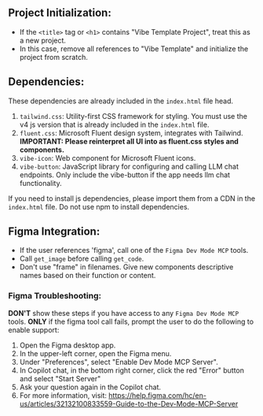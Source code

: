 ## Project Initialization:
- If the `<title>` tag or `<h1>` contains "Vibe Template Project", treat this as a new project.
- In this case, remove all references to "Vibe Template" and initialize the project from scratch.

## Dependencies:
These dependencies are already included in the `index.html` file head.
1. `tailwind.css`: Utility-first CSS framework for styling. You must use the v4 js version that is already included in the `index.html` file.
2. `fluent.css`: Microsoft Fluent design system, integrates with Tailwind. **IMPORTANT: Please reinterpret all UI into as fluent.css styles and components.**
3. `vibe-icon`: Web component for Microsoft Fluent icons.
4. `vibe-button`: JavaScript library for configuring and calling LLM chat endpoints. Only include the vibe-button if the app needs llm chat functionality.

If you need to install js dependencies, please import them from a CDN in the `index.html` file. Do not use npm to install dependencies.

## Figma Integration:
- If the user references 'figma', call one of the `Figma Dev Mode MCP` tools. 
- Call `get_image` before calling `get_code`.
- Don't use "frame" in filenames. Give new components descriptive names based on their function or content.

### Figma Troubleshooting:
**DON'T** show these steps if you have access to any `Figma Dev Mode MCP` tools.
**ONLY** if the figma tool call fails, prompt the user to do the following to enable support:
1. Open the Figma desktop app.
2. In the upper-left corner, open the Figma menu.
3. Under "Preferences", select "Enable Dev Mode MCP Server".
4. In Copilot chat, in the bottom right corner, click the red "Error" button and select "Start Server"
5. Ask your question again in the Copilot chat.
6. For more information, visit: https://help.figma.com/hc/en-us/articles/32132100833559-Guide-to-the-Dev-Mode-MCP-Server

